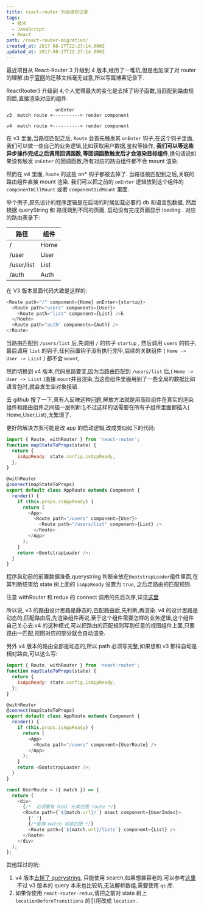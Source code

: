 ```yaml
---
title: react-router 升级填坑记录
tags:
  - 技术
  - JavaScript
  - React
path: /react-router-migration/
created_at: 2017-08-27T22:27:14.000Z
updated_at: 2017-08-27T22:27:14.000Z
---
```


最近项目从 React-Router 3 升级到 4 版本,经历了一堆坑,但是也加深了对 router 的理解.由于[官网](https://github.com/ReactTraining/react-router/blob/master/packages/react-router/docs/guides/migrating.md)的迁移文档毫无诚意,所以写篇博客记录下.

ReactRouter3 升级到 4,个人觉得最大的变化是去掉了钩子函数,当匹配到路由规则后,直接渲染对应的组件.

```text
                  onEnter
v3  match route +----------> render component

v4  match route +----------> render component
```

在 v3 里面,当路径匹配之后, `Route` 会首先触发其 `onEnter` 钩子,在这个钩子里面,我们可以做一些自己的业务逻辑,比如获取用户数据,鉴权等操作, **我们可以等这些异步操作完成之后调用回调函数,等回调函数触发后才会渲染目标组件**,换句话说如果没有触发 `onEnter` 的回调函数,所有对应的路由组件都不会 mount 渲染.

<!-- more -->

然而在 v4 里面, `Route` 的这些 on\* 钩子都被去掉了. 当路径被匹配到之后,关联的路由组件直接 mount 渲染. 我们可以把之前的 `onEnter` 逻辑放到这个组件的 `componentWillMount` 或者 `componentDidMount` 里面.

举个例子,原先设计的程序逻辑是在启动的时候加载必要的 db 和语言包数据, 然后根据 queryString 和 路径跳到不同的页面, 启动没有完成页面显示 loading . 对应的路由表录下:

| 路径       | 组件 |
| ---------- | ---- |
| /          | Home |
| /user      | User |
| /user/list | List |
| /auth      | Auth |

在 V3 版本里面代码大致是这样的:

```javascript
<Route path="/" component={Home} onEnter={startup}>
  <Route path="users" components={User}>
    <Route path="list" component={List} />k
  </Route>
  <Route path="auth" components={Auth} />
</Route>
```

当路由匹配到 `/users/list` 后,先调用 `/` 的钩子 `startup` , 然后调用 `users` 的钩子,最后调用 `list` 的钩子,任何前置钩子没有执行完毕,后续的关联组件 ( `Home -> User -> Liist` ) 都不会 `mount`,

然而切换到 v4 版本,代码思路要变,因为当路由匹配到 `/users/list` 后,( `Home -> User -> Liist` )直接 `mount`并且渲染,当这些组件里面用到了一些全局的数据比如语言包时,就会发生空对象报错.

去 github 搜了一下,真有人反映这种[问题](https://github.com/ReactTraining/react-router/issues/3854),解放方法就是用高阶组件在真实的渲染组件和路由组件之间插一层判断:[1](https://github.com/ReactTraining/react-router/issues/3854#issuecomment-301302953),不过这样的话需要在所有子组件里面都插入( Home,User,List),太繁琐了.

更好的解决方案可能是改 app 的启动逻辑,改成类似如下的代码:

```javascript
import { Route, withRouter } from 'react-router';
function mapStateToProps(state) {
  return {
    isAppReady: state.config.isAppReady,
  };
}

@withRouter
@connect(mapStateToProps)
export default class AppRoute extends Component {
  render() {
    if (this.props.isAppReady) {
      return (
        <App>
          <Route path="/users" component={User}>
            <Route path="/users/list" component={List} />
          </Route>
        </App>
      );
    }
    return <BootstrapLoader />;
  }
}
```

程序启动前的前置数据准备,querystring 判断全放在`BootstrapLoader`组件里面,在其判断结束给 state 树上面的 `isAppReady` 设置为 `true`, 之后走路由的匹配规则.

注意 withRouter 和 redux 的 connect 调用的先后次序,详见[这里](https://github.com/ReactTraining/react-router/blob/master/packages/react-router/docs/api/withRouter.md#important-note)

所以说, v3 的路由设计思路是静态的,匹配路由后,先判断,再渲染. v4 的设计思路是动态的,匹配路由后,先渲染组件再说,至于这个组件需要怎样的业务逻辑,这个组件自己关心去.v4 的这种模式,可以把路由的匹配规则写到任意的视图组件上面,只要路由一匹配,视图对应的部分就会自动渲染.

另外 v4 版本的路由全部是动态的,所以 path 必须写完整,如果想和 v3 那样自动是相对路由,可以这么写:

```javascript
import { Route, withRouter } from 'react-router';
function mapStateToProps(state) {
  return {
    isAppReady: state.config.isAppReady,
  };
}

@withRouter
@connect(mapStateToProps)
export default class AppRoute extends Component {
  render() {
    if (this.props.isAppReady) {
      return (
        <App>
          <Route path="/users" component={UserRoute} />
        </App>
      );
    }
    return <BootstrapLoader />;
  }
}

const UserRoute = ({ match }) => {
  return (
    <div>
      {/*  必须要有 html 元素包围 route */}
      <Route path={`${match.url}/`} exact component={UserIndex}>
        {' '}
        {/*使用 match 动态匹配 */}
        <Route path={`${match.url}/lists`} component={List} />
      </Route>
    </div>
  );
};
```

其他踩过的坑:

1.  v4 版本[去掉了 querystring](https://github.com/ReactTraining/react-router/issues/4410), 只能使用 search,如果想兼容老的,可以参考[这里](https://github.com/ReactTraining/react-router/issues/4410#issuecomment-296454485) .不过 v3 版本的 query 本来也比较坑,无法解析数组,需要使用 `qs` 库.
2.  如果你使用 `react-router-redux`,请把之前对 state 树上 `locationBeforeTransitions` 的引用改成 `location` .
